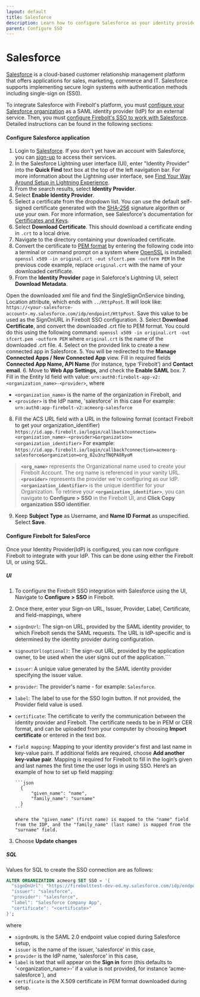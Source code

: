 ```yaml
---
layout: default
title: Salesforce
description: Learn how to configure Salesforce as your identity provider to work with SSO authentication for Firebolt. 
parent: Configure SSO
---
```


# Salesforce

[Salesforce](https://www.salesforce.com/) is a cloud-based customer relationship management platform that offers applications for sales, marketing, commerce and IT. Salesforce supports implementing secure login systems with authentication methods including single-sign on (SS0).

To integrate Salesforce with Firebolt's platform, you must [configure your Salesforce organization](https://help.salesforce.com/s/articleView?id=sf.sso_sfdc_idp_saml_parent.htm&type=5) as a SAML identity provider (IdP) for an external service. Then, you must [configure Firebolt's SSO to work with Salesforce](#configure-firebolt-for-salesforce). Detailed instructions can be found in the following sections:

#### Configure Salesforce application

1. Login to [Salesforce](https://login.salesforce.com/). If you don't yet have an account with Salesforce, you can [sign-up](https://www.salesforce.com/form/signup/freetrial-salesforce-starter/) to access their services.
2. In the Salesforce Lightning user interface (UI), enter "Identity Provider" into the **Quick Find** text box at the top of the left navigation bar. For more information about the Lightning user interface, see [Find Your Way Around Setup in Lightning Experience](https://help.salesforce.com/s/articleView?id=sf.lex_find_your_way_around_setup.htm&type=5).
3. From the search results, select **Identity Provider**.
4. Select **Enable Identity Provider**.
5. Select a certificate from the dropdown list. You can use the default self-signed certificate generated with the [SHA-256](https://en.wikipedia.org/wiki/SHA-2) signature algorithm or use your own. For more information, see Salesforce's documentation for [Certificates and Keys](https://help.salesforce.com/s/articleView?id=sf.security_keys_about.htm&type=5).
6. Select **Download Certificate**. This should download a certificate ending in `.crt` to a local drive.
7. Navigate to the directory containing your downloaded certificate.
8. Convert the certificate to [PEM format](https://en.wikipedia.org/wiki/Privacy-Enhanced_Mail) by entering the following code into a terminal or command prompt on a system where [OpenSSL](https://openssl-library.org/) is installed:
    ```openssl x509 -in original.crt -out sfcert.pem -outform PEM```
    In the previous code example, replace `original.crt` with the name of your downloaded certificate.
9. From the **Identity Provider** page in Saleforce's Lightning UI, select **Download Metadata**.
 
 Open the downloaded xml file and find the SingleSignOnService binding, Location attribute, which ends with `../HttpPost`. It will look like: `https://<your-salesforce-account>.my.salesforce.com/idp/endpoint/HttpPost`. Save this value to be used as the SignOnURL in Firebolt SSO configuration.
3. Select **Download Certificate**, and convert the downloaded .crt file to PEM format. You could do this using the following command:
```openssl x509 -in original.crt -out sfcert.pem -outform PEM```
where ```original.crt``` is the name of the downloaded .crt file.
4. Select on the provided link to create a new connected app in Salesforce. 
5. You will be redirected to the **Manage Connected Apps / New Connected App** view. Fill in required fields **Connected App Name, API Name** (for instance, type ‘Firebolt’) and **Contact email**.
6. Move to **Web App Settings,** and check the **Enable SAML** box.
7. Fill in the Entity Id field with value: `urn:auth0:firebolt-app-v2:<organization_name>-<provider>`, 
where
- ```<organization_name>``` is the name of the organization in Firebolt, and 
- ```<provider>``` is the IdP name, 'salesforce' in this case
For example: 
`urn:auth0:app-firebolt-v2:acmeorg-salesforce`

8. Fill the ACS URL field with a URL in the following format (contact Firebolt to get your organization_identifier) `https://id.app.firebolt.io/login/callback?connection=<organization_name>-<provider>&organization=<organization_identifier>`
For example:
`https://id.app.firebolt.io/login/callback?connection=acmeorg-salesforce&organization=org_82u3nzTNQPA8RyoM`
> **`<org_name>`** represents the Organizational name used to create your Firebolt Account. The org name is referenced in your vanity URL.  
> **`<provider>`** represents the provider we're configuring as our IdP.
> **`<organization_identifier>`** is the unique identifier for your Organization. To retrieve your **`<organization_identifier>`**, you can navigate to **Configure > SSO** in the Firebolt UI, and **Click Copy organization SSO identifier**. 


9. Keep **Subject Type** as Username, and **Name ID Format** as unspecified. Select **Save**.

#### Configure Firebolt for SalesForce
Once your Identity Provider(IdP) is configured, you can now configure Firebolt to integrate with your IdP. This can be done using either the Firebolt UI, or using SQL.

##### UI
1. To configure the Firebolt SSO integration with Salesforce using the UI, Navigate to **Configure > SSO** in Firebolt. 

2. Once there, enter your Sign-on URL, Issuer, Provider, Label, Certificate, and field-mappings, where 

- ```signOnUrl```: The sign-on URL, provided by the SAML identity provider, to which Firebolt sends the SAML requests. The URL is IdP-specific and is determined by the identity provider during configuration.
- ```signoutUrl(optional)```: The sign-out URL, provided by the application owner, to be used when the user signs out of the application.```
- ```issuer```: A unique value generated by the SAML identity provider specifying the issuer value.
- ```provider```: The provider's name - for example: ```Salesforce```. 
- ```label```: The label to use for the SSO login button. If not provided, the Provider field value is used. 
- ```certificate```: The certificate to verify the communication between the identity provider and Firebolt. The certificate needs to be in PEM or CER format, and can be uploaded from your computer by choosing **Import certificate** or entered in the text box.
- ```field mapping```: Mapping to your identity provider's first and last name in key-value pairs. If additional fields are required, choose **Add another key-value pair**. Mapping is required for Firebolt to fill in the login’s given and last names the first time the user logs in using SSO. 
      Here’s an example of how to set up field mapping:

      ```json  
        {
            "given_name": "name",
            "family_name": "surname"
        }
      ```

      where the "given_name" (first name) is mapped to the "name" field from the IDP, and the "family_name" (last name) is mapped from the "surname" field.
3. Choose **Update changes**

##### SQL

Values for SQL to create the SSO connection are as follows:
```sql
ALTER ORGANIZATION acmeorg SET SSO = '{
  "signOnUrl": "https://firebolttest-dev-ed.my.salesforce.com/idp/endpoint/HttpPost",
  "issuer": "salesforce",
  "provider": "salesforce",
  "label": "Salesforce Company App",
  "certificate": "<certificate>"
}';
```

where 
- ```signOnURL``` is the SAML 2.0 endpoint value copied during Salesforce setup, 
- ```issuer``` is the name of the issuer, 'salesforce' in this case,
- ```provider``` is the IdP name, 'salesforce' in this case,
- ```label``` is text that will appear on the **Sign in** form (this defaults to ‘<organization_name>-<provider>’ if a value is not provided, for instance ‘acme-salesforce`), and 
- ```certificate``` is the X.509 certificate in PEM format downloaded during setup.
